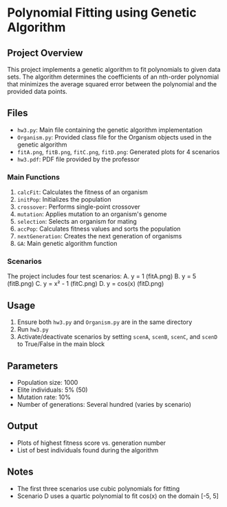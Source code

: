 # Polynomial Fitting using Genetic Algorithm

## Project Overview

This project implements a genetic algorithm to fit polynomials to given data sets. The algorithm determines the coefficients of an nth-order polynomial that minimizes the average squared error between the polynomial and the provided data points.

## Files

- `hw3.py`: Main file containing the genetic algorithm implementation
- `Organism.py`: Provided class file for the Organism objects used in the genetic algorithm
- `fitA.png`, `fitB.png`, `fitC.png`, `fitD.png`: Generated plots for 4 scenarios
- `hw3.pdf`: PDF file provided by the professor

### Main Functions

1. `calcFit`: Calculates the fitness of an organism
2. `initPop`: Initializes the population
3. `crossover`: Performs single-point crossover
4. `mutation`: Applies mutation to an organism's genome
5. `selection`: Selects an organism for mating
6. `accPop`: Calculates fitness values and sorts the population
7. `nextGeneration`: Creates the next generation of organisms
8. `GA`: Main genetic algorithm function

### Scenarios

The project includes four test scenarios:
A. y = 1 (fitA.png)
B. y = 5 (fitB.png)
C. y = x² - 1 (fitC.png)
D. y = cos(x) (fitD.png)

## Usage

1. Ensure both `hw3.py` and `Organism.py` are in the same directory
2. Run `hw3.py`
3. Activate/deactivate scenarios by setting `scenA`, `scenB`, `scenC`, and `scenD` to True/False in the main block

## Parameters

- Population size: 1000
- Elite individuals: 5% (50)
- Mutation rate: 10%
- Number of generations: Several hundred (varies by scenario)

## Output

- Plots of highest fitness score vs. generation number
- List of best individuals found during the algorithm

## Notes

- The first three scenarios use cubic polynomials for fitting
- Scenario D uses a quartic polynomial to fit cos(x) on the domain [-5, 5]
